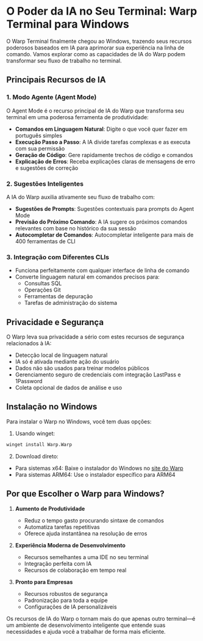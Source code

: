 # O Poder da IA no Seu Terminal: Warp Terminal para Windows

O Warp Terminal finalmente chegou ao Windows, trazendo seus recursos poderosos baseados em IA para aprimorar sua experiência na linha de comando. Vamos explorar como as capacidades de IA do Warp podem transformar seu fluxo de trabalho no terminal.

## Principais Recursos de IA

### 1. Modo Agente (Agent Mode)
O Agent Mode é o recurso principal de IA do Warp que transforma seu terminal em uma poderosa ferramenta de produtividade:
- **Comandos em Linguagem Natural**: Digite o que você quer fazer em português simples
- **Execução Passo a Passo**: A IA divide tarefas complexas e as executa com sua permissão
- **Geração de Código**: Gere rapidamente trechos de código e comandos
- **Explicação de Erros**: Receba explicações claras de mensagens de erro e sugestões de correção

### 2. Sugestões Inteligentes
A IA do Warp auxilia ativamente seu fluxo de trabalho com:
- **Sugestões de Prompts**: Sugestões contextuais para prompts do Agent Mode
- **Previsão do Próximo Comando**: A IA sugere os próximos comandos relevantes com base no histórico da sua sessão
- **Autocompletar de Comandos**: Autocompletar inteligente para mais de 400 ferramentas de CLI

### 3. Integração com Diferentes CLIs
- Funciona perfeitamente com qualquer interface de linha de comando
- Converte linguagem natural em comandos precisos para:
  - Consultas SQL
  - Operações Git
  - Ferramentas de depuração
  - Tarefas de administração do sistema

## Privacidade e Segurança

O Warp leva sua privacidade a sério com estes recursos de segurança relacionados à IA:
- Detecção local de linguagem natural
- IA só é ativada mediante ação do usuário
- Dados não são usados para treinar modelos públicos
- Gerenciamento seguro de credenciais com integração LastPass e 1Password
- Coleta opcional de dados de análise e uso

## Instalação no Windows

Para instalar o Warp no Windows, você tem duas opções:

1. Usando winget:
```bash
winget install Warp.Warp
```

2. Download direto:
- Para sistemas x64: Baixe o instalador do Windows no [site do Warp](https://app.warp.dev/get_warp)
- Para sistemas ARM64: Use o instalador específico para ARM64

## Por que Escolher o Warp para Windows?

1. **Aumento de Produtividade**
   - Reduz o tempo gasto procurando sintaxe de comandos
   - Automatiza tarefas repetitivas
   - Oferece ajuda instantânea na resolução de erros

2. **Experiência Moderna de Desenvolvimento**
   - Recursos semelhantes a uma IDE no seu terminal
   - Integração perfeita com IA
   - Recursos de colaboração em tempo real

3. **Pronto para Empresas**
   - Recursos robustos de segurança
   - Padronização para toda a equipe
   - Configurações de IA personalizáveis

Os recursos de IA do Warp o tornam mais do que apenas outro terminal—é um ambiente de desenvolvimento inteligente que entende suas necessidades e ajuda você a trabalhar de forma mais eficiente.